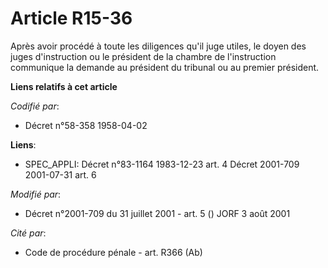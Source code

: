 # Article R15-36

Après avoir procédé à toute les diligences qu'il juge utiles, le doyen des juges d'instruction ou le président de la chambre
de l'instruction communique la demande au président du tribunal ou au premier président.

**Liens relatifs à cet article**

_Codifié par_:

  - Décret n°58-358 1958-04-02

**Liens**:

  - SPEC_APPLI: Décret n°83-1164 1983-12-23 art. 4 Décret 2001-709 2001-07-31 art. 6

_Modifié par_:

  - Décret n°2001-709 du 31 juillet 2001 - art. 5 () JORF 3 août 2001

_Cité par_:

  - Code de procédure pénale - art. R366 (Ab)
